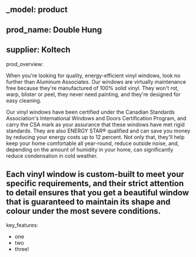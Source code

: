 _model: product
---
prod_name: Double Hung
---
supplier: Koltech
---
prod_overview:

When you're looking for quality, energy-efficient vinyl windows, look no further than Aluminum Associates. Our windows are virtually maintenance free because they're manufactured of 100% solid vinyl. They won't rot, warp, blister or peel, they never need painting, and they're designed for easy cleaning.

Our vinyl windows have been certified under the Canadian Standards Association's International Windows and Doors Certification Program, and carry the CSA mark as your assurance that these windows have met rigid standards. They are also ENERGY STAR® qualified and can save you money by reducing your energy costs up to 12 percent. Not only that, they'll help keep your home comfortable all year-round, reduce outside noise, and, depending on the amount of humidity in your home, can significantly reduce condensation in cold weather.

Each vinyl window is custom-built to meet your specific requirements, and their strict attention to detail ensures that you get a beautiful window that is guaranteed to maintain its shape and colour under the most severe conditions.
---
key_features:

* one
* two
* three!